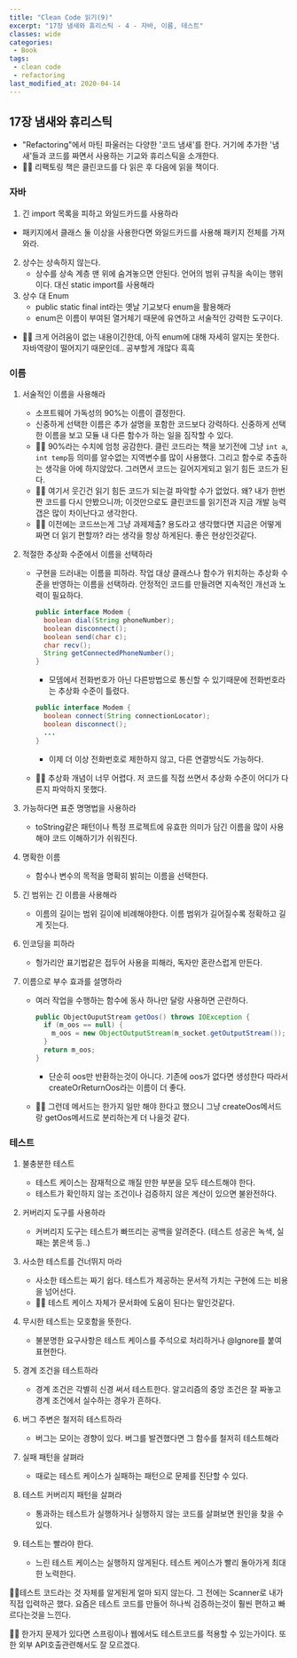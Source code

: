 ```yaml
---
title: "Clean Code 읽기(9)"
excerpt: "17장 냄새와 휴리스틱 - 4 - 자바, 이름, 테스트"
classes: wide
categories:
 - Book
tags:
 - clean code
 - refactoring
last_modified_at: 2020-04-14
---
```




## 17장 냄새와 휴리스틱

* "Refactoring"에서 마틴 파울러는 다양한 '코드 냄새'를 한다. 거기에 추가한 '냄새'들과 코드를 짜면서 사용하는 기교와 휴리스틱을 소개한다.
* 🙋‍♂️ 리팩토링 책은 클린코드를 다 읽은 후 다음에 읽을 책이다.

### 자바

1. 긴 import 목록을 피하고 와일드카드를 사용하라
* 패키지에서 클래스 둘 이상을 사용한다면 와일드카드를 사용해 패키지 전체를 가져와라.
2. 상수는 상속하지 않는다.
   * 상수를 상속 계층 맨 위에 숨겨놓으면 안된다. 언어의 범위 규칙을 속이는 행위이다. 대신 static import를 사용해라
3. 상수 대 Enum
   * public static final int라는 옛날 기교보다 enum을 활용해라
   * enum은 이름이 부여된 열거체기 때문에 유연하고 서술적인 강력한 도구이다.

* 🙋‍♂️ 크게 어려움이 없는 내용이긴한데, 아직 enum에 대해 자세히 알지는 못한다. 자바역량이 떨어지기 때문인데.. 공부할게 개많다 흑흑

### 이름

1. 서술적인 이름을 사용해라

   * 소프트웨어 가독성의 90%는 이름이 결정한다. 
   * 신중하게 선택한 이름은 추가 설명을 포함한 코드보다 강력하다. 신중하게 선택한 이름을 보고 모듈 내 다른 함수가 하는 일을 짐작할 수 있다.
   * 🙋‍♂️ 90%라는 수치에 엄청 공감한다. 클린 코드라는 책을 보기전에 그냥 `int a`, `int temp`등 의미를 알수없는 지역변수를 많이 사용했다. 그리고 함수로 추출하는 생각을 아에 하지않았다. 그러면서 코드는 길어지게되고 읽기 힘든 코드가 된다.
   * 🙋‍♂️ 여기서 웃긴건 읽기 힘든 코드가 되는걸 파악할 수가 없었다. 왜? 내가 한번 짠 코드를 다시 안봤으니까; 이것만으로도 클린코드를 읽기전과 지금 개발 능력 갭은 많이 차이난다고 생각한다.
   * 🙋‍♂️ 이전에는 코드쓰는게 그냥 과제제출? 용도라고 생각했다면 지금은 어떻게 짜면 더 읽기 편할까? 라는 생각을 항상 하게된다. 좋은 현상인것같다.

2. 적절한 추상화 수준에서 이름을 선택하라

   * 구현을 드러내는 이름을 피하라. 작업 대상 클래스나 함수가 위치하는 추상화 수준을 반영하는 이름을 선택하라. 안정적인 코드를 만들려면 지속적인 개선과 노력이 필요하다.

     ```java
     public interface Modem {
       boolean dial(String phoneNumber);
       boolean disconnect();
       boolean send(char c);
       char recv();
       String getConnectedPhoneNumber();
     }
     ```

     * 모뎀에서 전화번호가 아닌 다른방법으로 통신할 수 있기때문에 전화번호라는 추상화 수준이 틀렸다.

     ```java
     public interface Modem {
       boolean connect(String connectionLocator);
       boolean disconnect();
       ...
     }
     ```

     * 이제 더 이상 전화번호로 제한하지 않고, 다른 연결방식도 가능하다.

   * 🙋‍♂️ 추상화 개념이 너무 어렵다. 저 코드를 직접 쓰면서 추상화 수준이 어디가 다른지 파악하지 못했다. 

3. 가능하다면 표준 명명법을 사용하라

   * toString같은 패턴이나 특정 프로젝트에 유효한 의미가 담긴 이름을 많이 사용해야 코드 이해하기가 쉬워진다.

4. 명확한 이름

   * 함수나 변수의 목적을 명확히 밝히는 이름을 선택한다.

5. 긴 범위는 긴 이름을 사용해라

   * 이름의 길이는 범위 길이에 비례해야한다. 이름 범위가 길어질수록 정확하고 길게 짓는다.

6. 인코딩을 피하라

   * 헝가리안 표기법같은 접두어 사용을 피해라, 독자만 혼란스럽게 만든다.

7. 이름으로 부수 효과를 설명하라

   * 여러 작업을 수행하는 함수에 동사 하나만 달랑 사용하면 곤란하다.

     ```java
     public ObjectOuputStream getOos() throws IOException {
       if (m_oos == null) {
         m_oos = new ObjectOutputStream(m_socket.getOutputStream());
       }
       return m_oos;
     }
     ```

     * 단순히 oos만 반환하는것이 아니다. 기존에 oos가 없다면 생성한다 따라서 createOrReturnOos라는 이름이 더 좋다.

   * 🙋‍♂️ 그런데 메서드는 한가지 일만 해야 한다고 했으니 그냥 createOos메서드랑 getOos메서드로 분리하는게 더 나을것 같다.

### 테스트

1. 불충분한 테스트
   * 테스트 케이스는 잠재적으로 깨질 만한 부분을 모두 테스트해야 한다.
   * 테스트가 확인하지 않는 조건이나 검증하지 않은 계산이 있으면 불완전하다.
2. 커버리지 도구를 사용하라
   * 커버리지 도구는 테스트가 빠뜨리는 공백을 알려준다. (테스트 성공은 녹색, 실패는 붉은색 등..)

3. 사소한 테스트를 건너뛰지 마라
   * 사소한 테스트는 짜기 쉽다. 테스트가 제공하는 문서적 가치는 구현에 드는 비용을 넘어선다.
   * 🙋‍♂️ 테스트 케이스 자체가 문서화에 도움이 된다는 말인것같다.
4. 무시한 테스트는 모호함을 뜻한다.
   * 불분명한 요구사항은 테스트 케이스를 주석으로 처리하거나 @Ignore를 붙여 표현한다.
5. 경계 조건을 테스트하라
   * 경계 조건은 각별히 신경 써서 테스트한다. 알고리즘의 중앙 조건은 잘 짜놓고 경계 조건에서 실수하는 경우가 흔하다.
6. 버그 주변은 철저히 테스트하라
   * 버그는 모이는 경향이 있다. 버그를 발견했다면 그 함수를 철저히 테스트해라
7. 실패 패턴을 살펴라
   * 때로는 테스트 케이스가 실패하는 패턴으로 문제를 진단할 수 있다.
8. 테스트 커버리지 패턴을 살펴라
   * 통과하는 테스트가 실행하거나 실행하지 않는 코드를 살펴보면 원인을 찾을 수 있다.
9. 테스트는 빨라야 한다.
   * 느린 테스트 케이스는 실행하지 않게된다. 테스트 케이스가 빨리 돌아가게 최대한 노력한다.

🙋‍♂️테스트 코드라는 것 자체를 알게된게 얼마 되지 않는다. 그 전에는 Scanner로 내가 직접 입력하곤 했다. 요즘은 테스트 코드를 만들어 하나씩 검증하는것이 훨씬 편하고 빠르다는것을 느낀다.

🙋‍♂️ 한가지 문제가 있다면 스프링이나 웹에서도 테스트코드를 적용할 수 있는가이다. 또한 외부 API호출관련해서도 잘 모르겠다.

